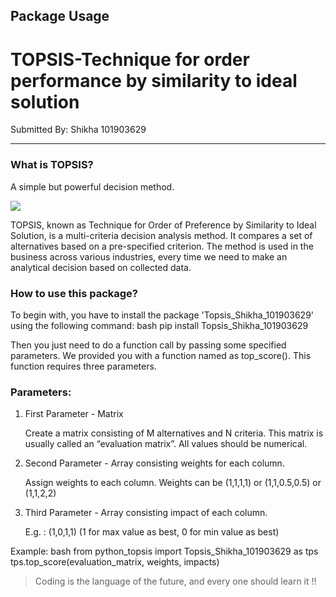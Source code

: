 ## Package Usage

# TOPSIS-Technique for order performance by similarity to ideal solution
Submitted By: Shikha 101903629

-------------

### What is TOPSIS?
A simple but powerful decision method.


![](https://i.ytimg.com/vi/0_imbSU7mH4/hqdefault.jpg)

TOPSIS, known as Technique for Order of Preference by Similarity to Ideal Solution, is a multi-criteria decision analysis method. It compares a set of alternatives based on a pre-specified criterion. The method is used in the business across various industries, every time we need to make an analytical decision based on collected data.
### How to use this package?
To begin with, you have to install the package 'Topsis_Shikha_101903629' using the following command:
bash
pip install Topsis_Shikha_101903629

Then you just need to do a function call by passing some specified parameters.
We provided you with a function named as top_score().
This function requires three parameters.
### Parameters:

1. First Parameter - Matrix

   Create a matrix consisting of M alternatives and N criteria. This matrix is usually called an “evaluation matrix”.
All values should be numerical.

2. Second Parameter - Array consisting weights for each column. 

   Assign weights to each column. Weights
can be (1,1,1,1) or (1,1,0.5,0.5) or (1,1,2,2)

3. Third Parameter - Array consisting impact of each column. 

   E.g. : (1,0,1,1) (1 for max value as best, 0 for min value as best)


Example:
bash
from python_topsis import Topsis_Shikha_101903629 as tps
tps.top_score(evaluation_matrix, weights, impacts)



>Coding is the language of the future, and every one should learn it !!
